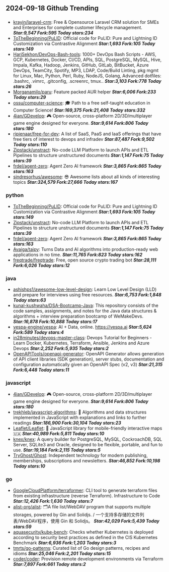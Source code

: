 ## 2024-09-18 Github Trending

### 
* [krayin/laravel-crm](https://github.com/krayin/laravel-crm): Free & Opensource Laravel CRM solution for SMEs and Enterprises for complete customer lifecycle management. ***Star:9,547 Fork:595 Today stars:234***
* [ToTheBeginning/PuLID](https://github.com/ToTheBeginning/PuLID): Official code for PuLID: Pure and Lightning ID Customization via Contrastive Alignment ***Star:1,693 Fork:105 Today stars:149***
* [HariSekhon/DevOps-Bash-tools](https://github.com/HariSekhon/DevOps-Bash-tools): 1000+ DevOps Bash Scripts - AWS, GCP, Kubernetes, Docker, CI/CD, APIs, SQL, PostgreSQL, MySQL, Hive, Impala, Kafka, Hadoop, Jenkins, GitHub, GitLab, BitBucket, Azure DevOps, TeamCity, Spotify, MP3, LDAP, Code/Build Linting, pkg mgmt for Linux, Mac, Python, Perl, Ruby, NodeJS, Golang, Advanced dotfiles: .bashrc, .vimrc, .gitconfig, .screenrc, tmux.. ***Star:3,103 Fork:778 Today stars:26***
* [Morganamilo/paru](https://github.com/Morganamilo/paru): Feature packed AUR helper ***Star:6,006 Fork:233 Today stars:29***
* [ossu/computer-science](https://github.com/ossu/computer-science): 🎓 Path to a free self-taught education in Computer Science! ***Star:169,375 Fork:21,408 Today stars:332***
* [4ian/GDevelop](https://github.com/4ian/GDevelop): 🎮 Open-source, cross-platform 2D/3D/multiplayer game engine designed for everyone. ***Star:9,614 Fork:806 Today stars:180***
* [ripienaar/free-for-dev](https://github.com/ripienaar/free-for-dev): A list of SaaS, PaaS and IaaS offerings that have free tiers of interest to devops and infradev ***Star:87,487 Fork:9,502 Today stars:110***
* [Zipstack/unstract](https://github.com/Zipstack/unstract): No-code LLM Platform to launch APIs and ETL Pipelines to structure unstructured documents ***Star:1,147 Fork:75 Today stars:39***
* [frdel/agent-zero](https://github.com/frdel/agent-zero): Agent Zero AI framework ***Star:3,865 Fork:865 Today stars:163***
* [sindresorhus/awesome](https://github.com/sindresorhus/awesome): 😎 Awesome lists about all kinds of interesting topics ***Star:324,579 Fork:27,666 Today stars:167***

### python
* [ToTheBeginning/PuLID](https://github.com/ToTheBeginning/PuLID): Official code for PuLID: Pure and Lightning ID Customization via Contrastive Alignment ***Star:1,693 Fork:105 Today stars:149***
* [Zipstack/unstract](https://github.com/Zipstack/unstract): No-code LLM Platform to launch APIs and ETL Pipelines to structure unstructured documents ***Star:1,147 Fork:75 Today stars:39***
* [frdel/agent-zero](https://github.com/frdel/agent-zero): Agent Zero AI framework ***Star:3,865 Fork:865 Today stars:163***
* [Avaiga/taipy](https://github.com/Avaiga/taipy): Turns Data and AI algorithms into production-ready web applications in no time. ***Star:11,765 Fork:823 Today stars:162***
* [freqtrade/freqtrade](https://github.com/freqtrade/freqtrade): Free, open source crypto trading bot ***Star:28,111 Fork:6,026 Today stars:12***

### java
* [ashishps1/awesome-low-level-design](https://github.com/ashishps1/awesome-low-level-design): Learn Low Level Design (LLD) and prepare for interviews using free resources. ***Star:6,753 Fork:1,848 Today stars:63***
* [kunal-kushwaha/DSA-Bootcamp-Java](https://github.com/kunal-kushwaha/DSA-Bootcamp-Java): This repository consists of the code samples, assignments, and notes for the Java data structures & algorithms + interview preparation bootcamp of WeMakeDevs. ***Star:16,878 Fork:10,888 Today stars:17***
* [vespa-engine/vespa](https://github.com/vespa-engine/vespa): AI + Data, online. https://vespa.ai ***Star:5,624 Fork:589 Today stars:4***
* [in28minutes/devops-master-class](https://github.com/in28minutes/devops-master-class): Devops Tutorial for Beginners - Learn Docker, Kubernetes, Terraform, Ansible, Jenkins and Azure Devops ***Star:2,252 Fork:5,935 Today stars:2***
* [OpenAPITools/openapi-generator](https://github.com/OpenAPITools/openapi-generator): OpenAPI Generator allows generation of API client libraries (SDK generation), server stubs, documentation and configuration automatically given an OpenAPI Spec (v2, v3) ***Star:21,315 Fork:6,448 Today stars:11***

### javascript
* [4ian/GDevelop](https://github.com/4ian/GDevelop): 🎮 Open-source, cross-platform 2D/3D/multiplayer game engine designed for everyone. ***Star:9,614 Fork:806 Today stars:180***
* [trekhleb/javascript-algorithms](https://github.com/trekhleb/javascript-algorithms): 📝 Algorithms and data structures implemented in JavaScript with explanations and links to further readings ***Star:186,900 Fork:30,104 Today stars:23***
* [Leaflet/Leaflet](https://github.com/Leaflet/Leaflet): 🍃 JavaScript library for mobile-friendly interactive maps 🇺🇦 ***Star:40,989 Fork:5,811 Today stars:10***
* [knex/knex](https://github.com/knex/knex): A query builder for PostgreSQL, MySQL, CockroachDB, SQL Server, SQLite3 and Oracle, designed to be flexible, portable, and fun to use. ***Star:19,184 Fork:2,115 Today stars:5***
* [TryGhost/Ghost](https://github.com/TryGhost/Ghost): Independent technology for modern publishing, memberships, subscriptions and newsletters. ***Star:46,852 Fork:10,198 Today stars:10***

### go
* [GoogleCloudPlatform/terraformer](https://github.com/GoogleCloudPlatform/terraformer): CLI tool to generate terraform files from existing infrastructure (reverse Terraform). Infrastructure to Code ***Star:12,426 Fork:1,630 Today stars:7***
* [alist-org/alist](https://github.com/alist-org/alist): 🗂️A file list/WebDAV program that supports multiple storages, powered by Gin and Solidjs. / 一个支持多存储的文件列表/WebDAV程序，使用 Gin 和 Solidjs。 ***Star:42,029 Fork:5,439 Today stars:59***
* [aquasecurity/kube-bench](https://github.com/aquasecurity/kube-bench): Checks whether Kubernetes is deployed according to security best practices as defined in the CIS Kubernetes Benchmark ***Star:6,936 Fork:1,203 Today stars:3***
* [tmrts/go-patterns](https://github.com/tmrts/go-patterns): Curated list of Go design patterns, recipes and idioms ***Star:25,046 Fork:2,201 Today stars:15***
* [coder/coder](https://github.com/coder/coder): Provision remote development environments via Terraform ***Star:7,897 Fork:661 Today stars:2***
